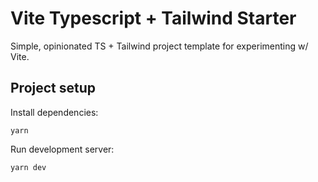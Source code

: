 # Vite Typescript + Tailwind Starter

Simple, opinionated TS + Tailwind project template for experimenting w/ Vite.

## Project setup

Install dependencies:

```
yarn
```

Run development server:

```
yarn dev
```
